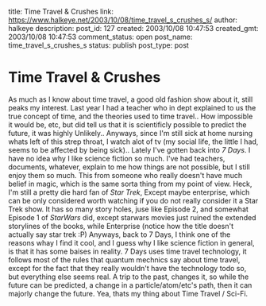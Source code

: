 title: Time Travel & Crushes
link: https://www.halkeye.net/2003/10/08/time_travel_s_crushes_s/
author: halkeye
description: 
post_id: 127
created: 2003/10/08 10:47:53
created_gmt: 2003/10/08 10:47:53
comment_status: open
post_name: time_travel_s_crushes_s
status: publish
post_type: post

# Time Travel & Crushes

As much as I know about time travel, a good old fashion show about it, still peaks my interest. Last year I had a teacher who in dept explained to us the true concept of time, and the theories used to time travel.. How impossible it would be, etc, but did tell us that it is scientificly possible to predict the future, it was highly Unlikely.. Anyways, since I'm still sick at home nursing whats left of this strep throat, I watch alot of tv (my social life, the little I had, seems to be affected by being sick).. Lately I've gotten back into _7 Days_. I have no idea why I like science fiction so much. I've had teachers, documents, whatever, explain to me how things are not possible, but I still enjoy them so much. This from someone who really doesn't have much belief in magic, which is the same sorta thing from my point of view. Heck, I'm still a pretty die hard fan of _Star Trek_, Except maybe enterprise, which can be only considered worth watching if you do not really consider it a Star Trek show. It has so many story holes, juse like Episode 2, and somewhat Episode 1 of _StarWars_ did, except starwars movies just ruined the extended storylines of the books, while Enterprise (notice how the title doesn't actually say star trek :P) Anyways, back to 7 Days, I think one of the reasons whay I find it cool, and I guess why I like science fiction in general, is that it has some baises in reality. 7 Days uses time travel technology, it follows most of the rules that quantum mechnics say about time travel, except for the fact that they really wouldn't have the technology todo so, but everything else seems real. A trip to the past, changes it, so while the future can be predicted, a change in a particle/atom/etc's path, then it can majorly change the future. Yea, thats my thing about Time Travel / Sci-Fi.